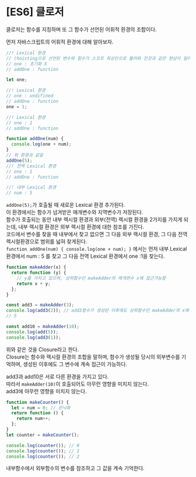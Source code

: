 # [ES6] 클로저

클로저는 함수를 지칭하며 또 그 함수가 선언된 어휘적 환경의 조합이다.

먼저 자바스크립트의 어휘적 환경에 대해 알아보자.

```js
//! Lexical 환경
// (hoisting으로 선언된 변수와 함수가 스코프 최상단으로 불러와 진것과 같은 현상이 일어남 )
// one : 초기화 X
// addOne : function

let one;

//! Lexical 환경
// one : undifined
// addOne : function
one = 1;

//! Lexical 환경
// one : 1
// addOne : function

function addOne(num) {
  console.log(one + num);
}
// 위 환경과 같음
addOne(5);
//! 전역 Lexical 환경
// one : 1
// addOne : function

//! 내부 Lexical 환경
// num : 5
```

`addOne(5);`가 호출될 때 새로운 Lexical 환경 추가된다.  
이 환경에서는 함수가 넘겨받은 매개변수와 지역변수가 저장된다.  
함수가 호출되는 동안 내부 렉시컬 환경과 외부(전역) 렉시컬 환경을 2가지를 가지게 되는데,
내부 렉시컬 환경은 외부 렉시컬 환경에 대한 참조를 가진다.  
코드에서 변수를 찾을 때 내부에서 찾고 없으면 그 다음 외부 랙시컬 환경, 그 다음 전역 렉시컬환경으로 범위를 넓혀 찾게된다.  
`function addOne(num) { console.log(one + num); }`
에서는 먼저 내부 Lexical 환경에서 num : 5 를 찾고 그 다음 전역 Lexical 환경에서 one :1을 찾는다.

```js
function makeAdder(x) {
  return function (y) {
    // y를 가지고 있으며, 상위함수인 makeAdder의 매개변수 x에 접근가능함
    return x + y;
  };
}

const add3 = makeAdder(3);
console.log(add3(2)); // add3함수가 생성된 이후에도 상위함수인 makeAdder의 x에 접근가능
// 5

const add10 = makeAdder(10);
console.log(add(5));
console.log(add3(1));
```

위와 같은 것을 Closure라고 한다.  
Closure는 함수와 렉시컬 환경의 조합을 말하며, 함수가 생성될 당시의 외부변수를 기억하며, 생성된 이후에도 그 변수에 계속 접근이 가능하다.

add3과 add10은 서로 다른 환경을 가지고 있다.  
 따라서 `makeAdder(10)`이 호출되어도 아무런 영향을 미치지 않는다.  
add3에 아무런 영향을 미치지 않는다.

```js
function makeCounter() {
  let = num = 0; // 은닉화
  return function () {
    return num++;
  };
}
let counter = makeCounter();

console.log(counter()); // 0
console.log(counter()); // 1
console.log(counter()); // 2
```

내부함수에서 외부함수의 변수를 참조하고 그 값을 계속 기억한다.
